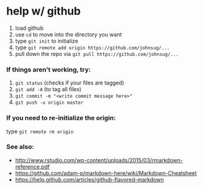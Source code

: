 
# help w/ github
1. load github
2. use `cd` to move into the  directory you want
3. type `git init` to initialize
4. type `git remote add origin https://github.com/johnsug/...`
5. pull down the repo via `git pull https://github.com/johnsug/...`

### If things aren't working, try:
1. `git status` (checks if your files are tagged)
2. `git add -A` (to tag all files)
3. `git commit -m "<write commit message here>"`
4. `git push -u origin master`

### If you need to re-initialize the origin:
type `git remote rm origin`


### See also:
* http://www.rstudio.com/wp-content/uploads/2015/03/rmarkdown-reference.pdf
* https://github.com/adam-p/markdown-here/wiki/Markdown-Cheatsheet
* https://help.github.com/articles/github-flavored-markdown


